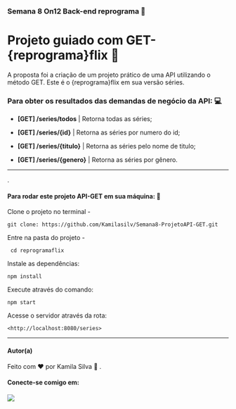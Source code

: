 ### Semana 8 On12 Back-end reprograma 🚀
# Projeto guiado com GET- {reprograma}flix 💜

A proposta foi a criação de um projeto prático de uma API utilizando o método GET. Este é o {reprograma}flix em sua versão séries. 


### Para obter os resultados das demandas de negócio da API: :computer:
                             
                             
* **[GET] /series/todos**    | Retorna todas as séries;
                                
* **[GET] /series/{id}**     | Retorna as séries por numero do id;
                                
* **[GET] /series/{titulo}** | Retorna as séries pelo nome de titulo;
                                
* **[GET] /series/{genero}** | Retorna as séries por gênero.

---

.

####  **Para rodar este projeto API-GET em sua máquina:** :arrows_counterclockwise:
Clone o projeto no terminal -

    git clone: https://github.com/Kamilasilv/Semana8-ProjetoAPI-GET.git

Entre na pasta do projeto - 

     cd reprogramaflix

Instale as dependências: 

    npm install

Execute através do comando:

    npm start

Acesse o servidor através da rota:

    <http://localhost:8080/series>

---

#### <p>  **Autor(a)** </p>
Feito com :heart: por Kamila Silva :crown: .
#### Conecte-se comigo em: 
<div>
<A href = "https://www.linkedin.com/in/kamila-silva-3b1b091aa/" alvo= "_blank"><img src= "https://img.shields.io/badge/LinkedIn-0077B5?style=for-the-badge&logo=linkedin&logoColor=white" >
</div>

